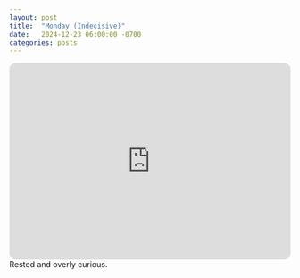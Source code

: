 ```yaml
---
layout: post
title:  "Monday (Indecisive)"
date:   2024-12-23 06:00:00 -0700
categories: posts
---
```

<iframe style="border-radius:12px" src="https://open.spotify.com/embed/playlist/5kPHhHY6KeZb2cbncOtxvq?utm_source=generator" width="100%" height="352" frameBorder="0" allowfullscreen="" allow="autoplay; clipboard-write; encrypted-media; fullscreen; picture-in-picture" loading="lazy"></iframe>
Rested and overly curious.
